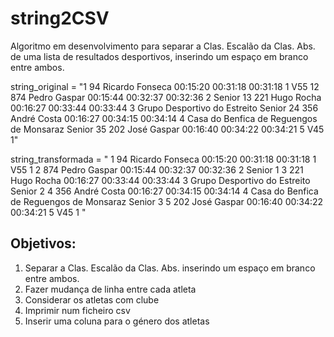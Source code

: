 # string2CSV
Algoritmo em desenvolvimento para separar a Clas. Escalão da Clas. Abs. 
de uma lista de resultados desportivos, inserindo um espaço em branco entre ambos.

string_original = "1 94 Ricardo Fonseca 00:15:20 00:31:18 00:31:18 1 V55 12 874 Pedro Gaspar 00:15:44 00:32:37 00:32:36 2 Senior 13 221 Hugo Rocha 00:16:27 00:33:44 00:33:44 3 Grupo Desportivo do Estreito Senior 24 356 André Costa 00:16:27 00:34:15 00:34:14 4 Casa do Benfica de Reguengos de Monsaraz Senior 35 202 José Gaspar 00:16:40 00:34:22 00:34:21 5 V45 1"

string_transformada = "
1 94 Ricardo Fonseca 00:15:20 00:31:18 00:31:18 1 V55 1
2 874 Pedro Gaspar 00:15:44 00:32:37 00:32:36 2 Senior 1
3 221 Hugo Rocha 00:16:27 00:33:44 00:33:44 3 Grupo Desportivo do Estreito Senior 2
4 356 André Costa 00:16:27 00:34:15 00:34:14 4 Casa do Benfica de Reguengos de Monsaraz Senior 3
5 202 José Gaspar 00:16:40 00:34:22 00:34:21 5 V45 1
"

## Objetivos:
1. Separar a Clas. Escalão da Clas. Abs. 
  inserindo um espaço em branco entre ambos.
2. Fazer mudança de linha entre cada atleta
3. Considerar os atletas com clube
4. Imprimir num ficheiro csv
5. Inserir uma coluna para o género dos atletas
